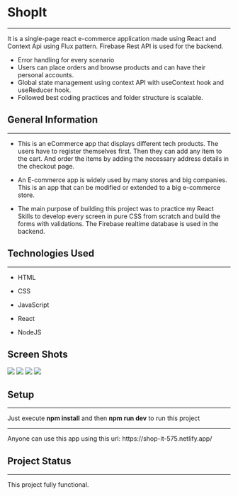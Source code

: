 <h1>ShopIt</h1>
<hr><p>It is a single-page react e-commerce application made using React and Context Api using Flux pattern. Firebase Rest API is used for the backend.</p>
<ul>
<li>Error handling for every scenario</li>
<li>Users can place orders and browse products and can have their personal accounts.</li>
<li>Global state management using context API with useContext hook and useReducer hook.</li>
<li>Followed best coding practices and folder structure is scalable.</li>
</ul><h2>General Information</h2>
<hr><ul>
<li>This is an eCommerce app that displays different tech products.
The users have to register themselves first.
Then they can add any item to the cart.
And order the items by adding the necessary address details in the checkout page.</li>
</ul><ul>
<li>An E-commerce app is widely used by many stores and big companies. This is an app that can be modified or extended to a big e-commerce store.</li>
</ul><ul>
<li>The main purpose of building this project was to practice my React Skills to develop every screen in pure CSS from scratch and build the forms with validations. The Firebase realtime database is used in the backend.</li>
</ul><h2>Technologies Used</h2>
<hr><ul>
<li>HTML</li>
</ul><ul>
<li>CSS</li>
</ul><ul>
<li>JavaScript</li>
</ul><ul>
<li>React</li>
</ul><ul>
<li>NodeJS</li>
</ul>
<h2>Screen Shots</h2>
<img src="https://user-images.githubusercontent.com/43930796/197713354-6a427512-6078-416a-bfa5-2263800c58a8.png"/>
<img src="https://user-images.githubusercontent.com/43930796/197713376-01fac7bb-8c41-4548-bb4a-6f0e3064bf4c.png"/>
<img src="https://user-images.githubusercontent.com/43930796/197713386-aa5f7ffb-0342-4931-b78f-75212fb196c1.png"/>
<img src="https://user-images.githubusercontent.com/43930796/197713397-56e668bc-efe2-4c4e-843c-d7b24ff96e97.png"/>

<h2>Setup</h2>
<hr><p>Just execute <b>npm install</b> and then <b>npm run dev</b> to run this project</p>
<hr><p>Anyone can use this app using this url: https://shop-it-575.netlify.app/</p><h2>Project Status</h2>
<hr><p>This project fully functional.</p>
